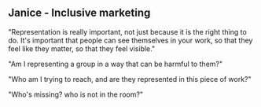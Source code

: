 ## Janice - Inclusive marketing

"Representation is really important, not just because it is the right thing to do. It's important that people can see themselves in your work, so that they feel like they matter, so that they feel visible."

"Am I representing a group in a way that can be harmful to them?"

"Who am I trying to reach, and are they represented in this piece of work?"

"Who's missing? who is not in the room?"